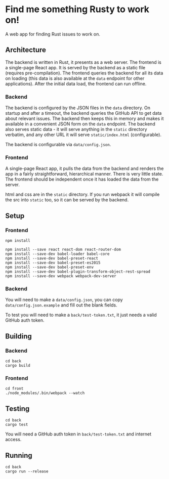 # Find me something Rusty to work on!

A web app for finding Rust issues to work on.


## Architecture

The backend is written in Rust, it presents as a web server. The frontend is a
single-page React app. It is served by the backend as a static file (requires
pre-compilation). The frontend queries the backend for all its data on loading
(this data is also available at the `data` endpoint for other applications).
After the initial data load, the frontend can run offline.


### Backend

The backend is configured by the JSON files in the `data` directory. On startup
and after a timeout, the backend queries the GitHub API to get data about
relevant issues. The backend then keeps this in memory and makes it available in
a convenient JSON form on the `data` endpoint. The backend also serves static
data - it will serve anything in the `static` directory verbatim, and any other
URL it will serve `static/index.html` (configurable).

The backend is configurable via `data/config.json`.


### Frontend

A single-page React app, it pulls the data from the backend and renders the app
in a fairly straightforward, hierarchical manner. There is very little state.
The frontend should be independent once it has loaded the data from the server.

html and css are in the `static` directory. If you run webpack it will compile
the src into `static` too, so it can be served by the backend.


## Setup

### Frontend

```
npm install

npm install --save react react-dom react-router-dom
npm install --save-dev babel-loader babel-core
npm install --save-dev babel-preset-react
npm install --save-dev babel-preset-es2015
npm install --save-dev babel-preset-env
npm install --save-dev babel-plugin-transform-object-rest-spread
npm install --save-dev webpack webpack-dev-server
```

### Backend

You will need to make a `data/config.json`, you can copy `data/config.json.example`
and fill out the blank fields.

To test you will need to make a `back/test-token.txt`, it just needs a valid
GitHub auth token.


## Building

### Backend

```
cd back
cargo build
```

### Frontend

```
cd front
./node_modules/.bin/webpack --watch
```

## Testing

```
cd back
cargo test
```

You will need a GitHub auth token in `back/test-token.txt` and internet access.


## Running

```
cd back
cargo run --release
```
